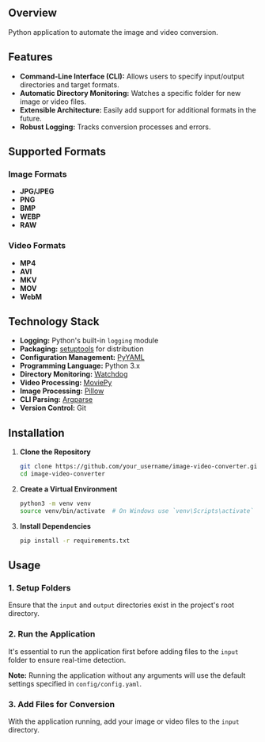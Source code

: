 ## Overview

Python application to automate the image and video conversion.

## Features

- **Command-Line Interface (CLI):** Allows users to specify input/output directories and target formats.
- **Automatic Directory Monitoring:** Watches a specific folder for new image or video files.
- **Extensible Architecture:** Easily add support for additional formats in the future.
- **Robust Logging:** Tracks conversion processes and errors.

## Supported Formats

### Image Formats

- **JPG/JPEG**
- **PNG**
- **BMP**
- **WEBP**
- **RAW**

### Video Formats

- **MP4**
- **AVI**
- **MKV**
- **MOV**
- **WebM**

## Technology Stack

- **Logging:** Python's built-in `logging` module
- **Packaging:** [setuptools](https://setuptools.pypa.io/) for distribution
- **Configuration Management:** [PyYAML](https://pyyaml.org/)
- **Programming Language:** Python 3.x
- **Directory Monitoring:** [Watchdog](https://python-watchdog.readthedocs.io/)
- **Video Processing:** [MoviePy](https://zulko.github.io/moviepy/)
- **Image Processing:** [Pillow](https://python-pillow.org/)
- **CLI Parsing:** [Argparse](https://docs.python.org/3/library/argparse.html)
- **Version Control:** Git

## Installation

1. **Clone the Repository**

   ```bash
   git clone https://github.com/your_username/image-video-converter.git
   cd image-video-converter
   ```

2. **Create a Virtual Environment**

   ```bash
   python3 -m venv venv
   source venv/bin/activate  # On Windows use `venv\Scripts\activate`
   ```

3. **Install Dependencies**

   ```bash
   pip install -r requirements.txt
   ```

## Usage

### 1. **Setup Folders**

Ensure that the `input` and `output` directories exist in the project's root directory.

### 2. **Run the Application**

It's essential to run the application first before adding files to the `input` folder to ensure real-time detection.

**Note:** Running the application without any arguments will use the default settings specified in `config/config.yaml`.

### 3. **Add Files for Conversion**

With the application running, add your image or video files to the `input` directory.
